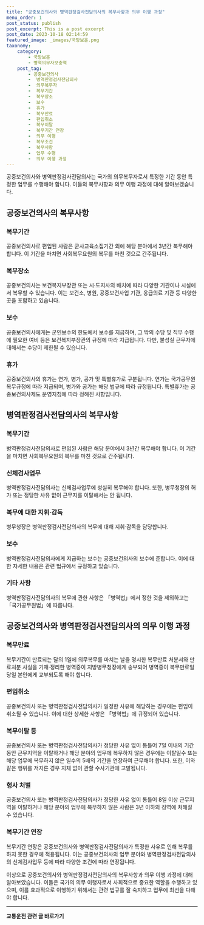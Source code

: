```yaml
---
title: "공중보건의사와 병역판정검사전담의사의 복무사항과 의무 이행 과정"
menu_order: 1
post_status: publish
post_excerpt: This is a post excerpt
post_date: 2023-10-18 02:14:59
featured_image: _images/국방보훈.png
taxonomy:
    category:
        - 국방보훈
        - 병역의무자보충역
    post_tag:
        - 공중보건의사
        -  병역판정검사전담의사
        -  의무복무자
        -  복무기간
        -  복무장소
        -  보수
        -  휴가
        -  복무만료
        -  편입취소
        -  복무이탈
        -  복무기간 연장
        -  의무 이행
        -  복무조건
        -  복무사항
        -  업무 수행
        -  의무 이행 과정
---
```




공중보건의사와 병역판정검사전담의사는 국가의 의무복무자로서 특정한 기간 동안 특정한 업무를 수행해야 합니다. 이들의 복무사항과 의무 이행 과정에 대해 알아보겠습니다. 

## 공중보건의사의 복무사항

### 복무기간
공중보건의사로 편입된 사람은 군사교육소집기간 외에 해당 분야에서 3년간 복무해야 합니다. 이 기간을 마치면 사회복무요원의 복무를 마친 것으로 간주됩니다.

### 복무장소
공중보건의사는 보건복지부장관 또는 시·도지사의 배치에 따라 다양한 기관이나 시설에서 복무할 수 있습니다. 이는 보건소, 병원, 공중보건사업 기관, 응급의료 기관 등 다양한 곳을 포함하고 있습니다.

### 보수
공중보건의사에게는 군인보수의 한도에서 보수를 지급하며, 그 밖의 수당 및 직무 수행에 필요한 여비 등은 보건복지부장관의 규정에 따라 지급됩니다. 다만, 불성실 근무자에 대해서는 수당이 제한될 수 있습니다.

### 휴가
공중보건의사의 휴가는 연가, 병가, 공가 및 특별휴가로 구분됩니다. 연가는 국가공무원 복무규정에 따라 지급되며, 병가와 공가는 해당 법규에 따라 규정됩니다. 특별휴가는 공중보건의사제도 운영지침에 따라 정해진 사항입니다.

## 병역판정검사전담의사의 복무사항

### 복무기간
병역판정검사전담의사로 편입된 사람은 해당 분야에서 3년간 복무해야 합니다. 이 기간을 마치면 사회복무요원의 복무를 마친 것으로 간주됩니다.

### 신체검사업무
병역판정검사전담의사는 신체검사업무에 성실히 복무해야 합니다. 또한, 병무청장의 허가 또는 정당한 사유 없이 근무지를 이탈해서는 안 됩니다.

### 복무에 대한 지휘·감독
병무청장은 병역판정검사전담의사의 복무에 대해 지휘·감독을 담당합니다.

### 보수
병역판정검사전담의사에게 지급하는 보수는 공중보건의사의 보수에 준합니다. 이에 대한 자세한 내용은 관련 법규에서 규정하고 있습니다.

### 기타 사항
병역판정검사전담의사의 복무에 관한 사항은 「병역법」에서 정한 것을 제외하고는 「국가공무원법」에 따릅니다.

## 공중보건의사와 병역판정검사전담의사의 의무 이행 과정

### 복무만료
복무기간이 만료되는 달의 1일에 의무복무를 마치는 날을 명시한 복무만료 처분서와 만료처분 사실을 기재·정리한 병역증이 지방병무청장에게 송부되어 병역증이 복무만료일 당일 본인에게 교부되도록 해야 합니다.

### 편입취소
공중보건의사 또는 병역판정검사전담의사가 일정한 사유에 해당하는 경우에는 편입이 취소될 수 있습니다. 이에 대한 상세한 사항은 「병역법」에 규정되어 있습니다.

### 복무이탈 등
공중보건의사 또는 병역판정검사전담의사가 정당한 사유 없이 통틀어 7일 이내의 기간 동안 근무지역을 이탈하거나 해당 분야의 업무에 복무하지 않은 경우에는 이탈일수 또는 해당 업무에 복무하지 않은 일수의 5배의 기간을 연장하여 근무해야 합니다. 또한, 이와 같은 행위를 저지른 경우 지체 없이 관할 수사기관에 고발됩니다.

### 형사 처벌
공중보건의사 또는 병역판정검사전담의사가 정당한 사유 없이 통틀어 8일 이상 근무지역을 이탈하거나 해당 분야의 업무에 복무하지 않은 사람은 3년 이하의 징역에 처해질 수 있습니다.

### 복무기간 연장
복무기간 연장은 공중보건의사와 병역판정검사전담의사가 특정한 사유로 인해 복무를 하지 못한 경우에 적용됩니다. 이는 공중보건의사의 업무 분야와 병역판정검사전담의사의 신체검사업무 등에 따라 다양한 조건에 따라 연장됩니다.

이상으로 공중보건의사와 병역판정검사전담의사의 복무사항과 의무 이행 과정에 대해 알아보았습니다. 이들은 국가의 의무 이행자로서 사회적으로 중요한 역할을 수행하고 있으며, 이를 효과적으로 이행하기 위해서는 관련 법규를 잘 숙지하고 업무에 최선을 다해야 합니다.
<!-- wp:separator -->
<hr class="wp-block-separator has-alpha-channel-opacity"/>
<!-- /wp:separator -->

<!-- wp:group {"backgroundColor":"base","layout":{"type":"constrained"}} -->
<div class="wp-block-group has-base-background-color has-background"><!-- wp:paragraph {"align":"center","fontSize":"large"} -->
<p class="has-text-align-center has-large-font-size"><strong>교통운전 관련 글 바로가기</strong></p>
<!-- /wp:paragraph -->


<!-- wp:latest-posts
{"categories":[{"id":1440,"count":19,"description":"","link":"https://uknowlaw.com/category/%ea%b5%90%ed%86%b5%ec%9a%b4%ec%a0%84/","name":"교통운전","slug":"교통운전","taxonomy":"category","parent":0,"meta":[],"_links":{"self":[{"href":"https://uknowlaw.com/wp-json/wp/v2/categories/1440"}],"collection":[{"href":"https://uknowlaw.com/wp-json/wp/v2/categories"}],"about":[{"href":"https://uknowlaw.com/wp-json/wp/v2/taxonomies/category"}],"wp:post_type":[{"href":"https://uknowlaw.com/wp-json/wp/v2/posts?categories=1440"}],"curies":[{"name":"wp","href":"https://api.w.org/{rel}","templated":true}]}}],"postsToShow":100,"excerptLength":28,"postLayout":"grid","columns":2,"featuredImageAlign":"left","featuredImageSizeSlug":"large","fontSize":"medium"} /--></div>
<!-- /wp:group -->